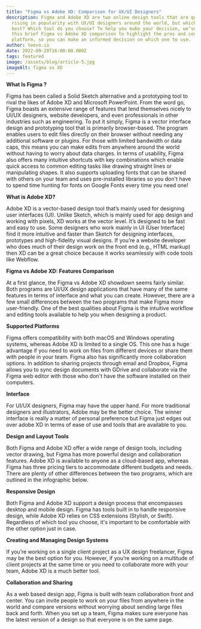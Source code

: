 ```yaml
---
title: "Figma vs Adobe XD: Comparison for UX/UI Designers"
description: Figma and Adobe XD are two online design tools that are quickly
  rising in popularity with UX/UI designers around the world, but which one is
  best? Which tool do you choose? To help you make your decision, we’ve created
  this brief Figma vs Adobe XD comparison to highlight the pros and cons of each
  platform, so you can make an informed decision on which one to use.
author: teevo.io
date: 2022-09-20T16:00:00.000Z
tags: featured
image: /assets/blog/article-5.jpg
imageAlt: figma vs XD
---
```

<!--StartFragment-->

**What Is Figma ?**

Figma has been called a Solid Sketch alternative and a prototyping tool to rival the likes of Adobe XD and Microsoft PowerPoint. From the word go, Figma boasts an extensive range of features that lend themselves nicely to UI/UX designers, website developers, and even professionals in other industries such as engineering. To put it simply, Figma is a vector interface design and prototyping tool that is primarily browser-based. The program enables users to edit files directly on their browser without needing any additional software or plugins. For those with limited bandwidth or data caps, this means you can make edits from anywhere around the world without having to worry about data charges. In terms of usability, Figma also offers many intuitive shortcuts with key combinations which enable quick access to common editing tasks like drawing straight lines or manipulating shapes. It also supports uploading fonts that can be shared with others on your team and uses pre-installed libraries so you don't have to spend time hunting for fonts on Google Fonts every time you need one!

**What is Adobe XD?**

Adobe XD is a vector-based design tool that’s mainly used for designing user interfaces (UI). Unlike Sketch, which is mainly used for app design and working with pixels, XD works at the vector level. It’s designed to be fast and easy to use. Some designers who work mainly in UI (User Interface) find it more intuitive and faster than Sketch for designing interfaces, prototypes and high-fidelity visual designs. If you’re a website developer who does much of their design work on the front end (e.g., HTML markup) then XD can be a great choice because it works seamlessly with code tools like Webflow.

**Figma vs Adobe XD: Features Comparison**

At a first glance, the Figma vs Adobe XD showdown seems fairly similar. Both programs are UI/UX design applications that have many of the same features in terms of interface and what you can create. However, there are a few small differences between the two programs that make Figma more user-friendly. One of the best qualities about Figma is the intuitive workflow and editing tools available to help you when designing a product.

**Supported Platforms**

Figma offers compatibility with both macOS and Windows operating systems, whereas Adobe XD is limited to a single OS. This one has a huge advantage if you need to work on files from different devices or share them with people in your team. Figma also has significantly more collaboration options. In addition to sharing projects through email and Dropbox, Figma allows you to sync design documents with GDrive and collaborate via the Figma web editor with those who don't have the software installed on their computers.

**Interface**

For UI/UX designers, Figma may have the upper hand. For more traditional designers and illustrators, Adobe may be the better choice. The winner interface is really a matter of personal preference but Figma just edges out over adobe XD in terms of ease of use and tools that are available to you.

**Design and Layout Tools**

Both Figma and Adobe XD offer a wide range of design tools, including vector drawing, but Figma has more powerful design and collaboration features. Adobe XD is available to anyone as a cloud-based app, whereas Figma has three pricing tiers to accommodate different budgets and needs. There are plenty of other differences between the two programs, which are outlined in the infographic below.

**Responsive Design**

Both Figma and Adobe XD support a design process that encompasses desktop and mobile design. Figma has tools built in to handle responsive design, while Adobe XD relies on CSS extensions (Stylish, or Swift). Regardless of which tool you choose, it's important to be comfortable with the other option just in case.

**Creating and Managing Design Systems**

If you’re working on a single client project as a UX design freelancer, Figma may be the best option for you. However, if you’re working on a multitude of client projects at the same time or you need to collaborate more with your team, Adobe XD is a much better tool.



**Collaboration and Sharing**

As a web based design app, Figma is built with team collaboration front and center. You can invite people to work on your files from anywhere in the world and compare versions without worrying about sending large files back and forth. When you set up a team, Figma makes sure everyone has the latest version of a design so that everyone is on the same page.



<!--EndFragment-->